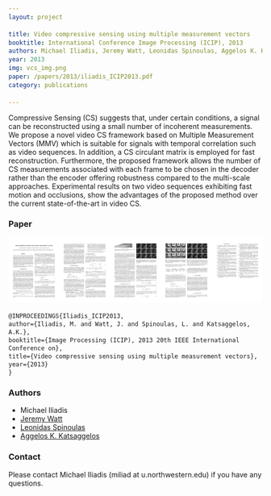 ```yaml
---
layout: project

title: Video compressive sensing using multiple measurement vectors
booktitle: International Conference Image Processing (ICIP), 2013
authors: Michael Iliadis, Jeremy Watt, Leonidas Spinoulas, Aggelos K. Katsaggelos
year: 2013
img: vcs_img.png
paper: /papers/2013/iliadis_ICIP2013.pdf
category: publications

---
```


Compressive Sensing (CS) suggests that, under certain conditions,
a signal can be reconstructed using a small number of incoherent
measurements. We propose a novel video CS framework based on
Multiple Measurement Vectors (MMV) which is suitable for signals
with temporal correlation such as video sequences. In addition, a CS
circulant matrix is employed for fast reconstruction. Furthermore,
the proposed framework allows the number of CS measurements associated
with each frame to be chosen in the decoder rather than the
encoder offering robustness compared to the multi-scale approaches.
Experimental results on two video sequences exhibiting fast motion
and occlusions, show the advantages of the proposed method over
the current state-of-the-art in video CS.

### Paper

<p>
<a href="{{ page.paper }}">
<img src="/img/publications/paper_img/vcs_img_paper.png" >
</a>
</p>

<pre><code>@INPROCEEDINGS{Iliadis_ICIP2013,
author={Iliadis, M. and Watt, J. and Spinoulas, L. and Katsaggelos, A.K.},
booktitle={Image Processing (ICIP), 2013 20th IEEE International Conference on},
title={Video compressive sensing using multiple measurement vectors},
year={2013}
}</code></pre>


### Authors 

* Michael Iliadis
* [Jeremy Watt](http://ivpl.eecs.northwestern.edu/user/JWatt)
* [Leonidas Spinoulas](http://ivpl.eecs.northwestern.edu/user/LSpinoulas)
* [Aggelos K. Katsaggelos](http://ivpl.eecs.northwestern.edu/people/akatsaggelos/)

### Contact

Please contact Michael Iliadis (miliad at u.northwestern.edu) if you have any questions.

